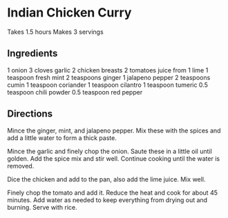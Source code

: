 # Indian Chicken Curry

Takes 1.5 hours
Makes 3 servings

## Ingredients
1 onion
3 cloves garlic
2 chicken breasts
2 tomatoes
juice from 1 lime
1 teaspoon fresh mint
2 teaspoons ginger
1 jalapeno pepper
2 teaspoons cumin
1 teaspoon coriander
1 teaspoon cilantro
1 teaspoon tumeric
0.5 teaspoon chili powder
0.5 teaspoon red pepper

## Directions

Mince the ginger, mint, and jalapeno pepper.  Mix these with the spices and add a little water to form a thick paste.

Mince the garlic and finely chop the onion.  Saute these in a little oil until golden.  Add the spice mix and stir well.  Continue cooking until the water is removed.

Dice the chicken and add to the pan, also add the lime juice.  Mix well.

Finely chop the tomato and add it.  Reduce the heat and cook for about 45 minutes.  Add water as needed to keep everything from drying out and burning.  Serve with rice.
